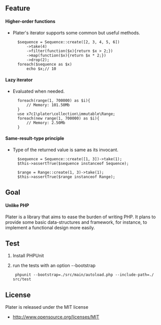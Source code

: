 Feature
--------
#### Higher-order functions ####

* Plater's iterator supports some common but useful methods.

        $sequence = Sequence::create([2, 3, 4, 5, 6])
            ->take(4)
            ->filter(function($x){return $x > 2;})
            ->map(function($x){return $x * 2;})
            ->drop(2); 
        foreach($sequence as $x)
            echo $x;// 10

#### Lazy iterator ####

* Evaluated when needed.

        foreach(range(1, 700000) as $i){
            // Memory: 101.50Mb
        }
        use x7c1\plater\collection\immutable\Range;
        foreach(new range(1, 700000) as $i){
            // Memory: 2.50Mb
        }

#### Same-result-type principle ####

* Type of the returned value is same as its invocant.

        $sequence = Sequence::create([1, 3])->take(1);
        $this->assertTrue($sequence instanceof Sequence);
        
        $range = Range::create(1, 3)->take(1);
        $this->assertTrue($range instanceof Range);

Goal
--------
#### Unlike PHP ####

Plater is a library that aims to ease the burden of writing PHP.
It plans to provide some basic data-structures and framework, 
for instance, to implement a functional design more easily.

Test
--------

1. Install PHPUnit

2. run the tests with an option --bootstrap

        phpunit --bootstrap=./src/main/autoload.php --include-path=./ src/test
        
License
--------

Plater is released under the MIT license

* http://www.opensource.org/licenses/MIT
